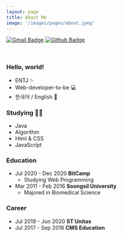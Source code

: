```yaml
---
layout: page
title: About Me
image: '/images/pages/about.jpeg'
---
```


[![Gmail Badge](https://img.shields.io/badge/Gmail-d14836?style=flat-square&logo=Gmail&logoColor=white&link=mailto:younny418@gmail.com)](mailto:younny418@gmail.com)
[![Github Badge](https://img.shields.io/badge/-Github-black?style=flat-square&logo=0E9648&link=https://github.com/jiyounyou/)](https://github.com/jiyounyou)

<br>  
  
### Hello, world!  
- ENTJ ✨
- Web-developer-to-be 💻
- 한국어 / English 💬 

### Studying ✍🏻
- Java
- Algorithm
- Html & CSS
- JavaScript

### Education
- Jul 2020 - Dec 2020 **BitCamp**
  - Studying Web Programming
- Mar 2011 - Feb 2016 **Soongsil University**
  - Majored in Biomedical Science  

### Career
- Jul 2019 - Jun 2020 **ST Unitas**
- Jul 2017 - Sep 2018 **CMS Education**